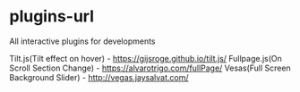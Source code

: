 # plugins-url
All interactive plugins for developments

Tilt.js(Tilt effect on hover) - https://gijsroge.github.io/tilt.js/
Fullpage.js(On Scroll Section Change) - https://alvarotrigo.com/fullPage/
Vesas(Full Screen Background Slider) - http://vegas.jaysalvat.com/
